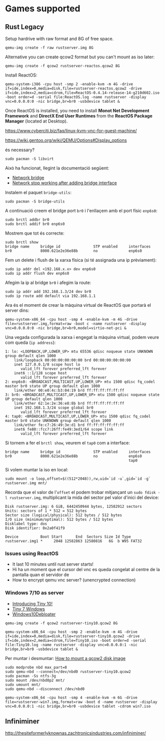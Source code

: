 # Games supported

## Rust Legacy

Setup hardrive with raw format and 8G of free space.

``` shell
qemu-img create -f raw rustserver.img 8G
```

Alternative you can create qcow2 format but you can't mount as iso later:

``` shell
qemu-img create -f qcow2 rustserver-reactos.qcow2 8G
```

Install ReactOS:

``` shell
qemu-system-i386 -cpu host -smp 2 -enable-kvm -m 4G -drive if=ide,index=0,media=disk,file=rustserver-reactos.qcow2 -drive if=ide,index=2,media=cdrom,file=ReactOS-0.4.14-release-14-g210d602.iso -boot order=d -serial file:ReactOS.log -name rustserver -display vnc=0.0.0.0:0 -nic bridge,br=br0 -usbdevice tablet &
```

Once ReactOS is installed, you need to install **Monot Net Development Framework** and **DirectX End User Runtimes** from the **ReactOS Package Manager** (located at Desktop).


https://www.cyberciti.biz/faq/linux-kvm-vnc-for-guest-machine/

https://wiki.gentoo.org/wiki/QEMU/Options#Display_options

és necessary?

``` shell
sudo pacman -S libvirt
```

Això ha funcionat, llegint la documentació següent:

* [Network bridge](https://wiki.archlinux.org/title/Network_bridge#No_networking_on_hosted_servers_after_bridge_configuration)
* [Network stop working after adding bridge interface](https://serverfault.com/questions/868189/network-stop-working-after-adding-bridge-interface)

Instalem el paquet `bridge-utils`:

``` shell
sudo pacman -S bridge-utils
```

A continuació creem el bridge port `br0` i l'enllaçem amb el port físic `enp6s0`:

``` shell
sudo brctl addbr br0
sudo brctl addif br0 enp6s0
```

Mostrem que tot és correcte:

``` shell
sudo brctl show
bridge name     bridge id               STP enabled     interfaces
br0             8000.621e2e36e88b       no              enp6s0
```

Fem un delete i flush de la xarxa física (si té assignada una ip prèviament):

``` shell
sudo ip addr del <192.168.x.x> dev enp6s0
sudo ip addr flush dev enp6s0
```

Afegim la ip al bridge `br0` i afegim la route:

``` shell
sudo ip addr add 192.168.1.3/24 dev br0
sudo ip route add default via 192.168.1.1
```

Ara és el moment de crear la màquina virtual de ReactOS que portarà el server dins:

``` shell
qemu-system-x86_64 -cpu host -smp 4 -enable-kvm -m 4G -drive file=rustserver.img,format=raw -boot c -name rustserver -display vnc=0.0.0.0:0 -nic bridge,br=br0,model=virtio-net-pci &
```

Una vegada configurada la xarxa i engegat la màquina virtual, podem veure com queda (`ip address`):

``` shell
1: lo: <LOOPBACK,UP,LOWER_UP> mtu 65536 qdisc noqueue state UNKNOWN group default qlen 1000
    link/loopback 00:00:00:00:00:00 brd 00:00:00:00:00:00
    inet 127.0.0.1/8 scope host lo
       valid_lft forever preferred_lft forever
    inet6 ::1/128 scope host
       valid_lft forever preferred_lft forever
2: enp6s0: <BROADCAST,MULTICAST,UP,LOWER_UP> mtu 1500 qdisc fq_codel master br0 state UP group default qlen 1000
    link/ether 00:e0:4c:b3:04:19 brd ff:ff:ff:ff:ff:ff
3: br0: <BROADCAST,MULTICAST,UP,LOWER_UP> mtu 1500 qdisc noqueue state UP group default qlen 1000
    link/ether 62:1e:2e:36:e8:8b brd ff:ff:ff:ff:ff:ff
    inet 192.168.1.3/24 scope global br0
       valid_lft forever preferred_lft forever
4: tap0: <BROADCAST,MULTICAST,UP,LOWER_UP> mtu 1500 qdisc fq_codel master br0 state UNKNOWN group default qlen 1000
    link/ether fe:c7:26:49:3e:d1 brd ff:ff:ff:ff:ff:ff
    inet6 fe80::fcc7:26ff:fe49:3ed1/64 scope link
       valid_lft forever preferred_lft forever
```

Si tornem a fer el `brctl show`, veurem el `tap0` com a interface:

``` shell
bridge name     bridge id               STP enabled     interfaces
br0             8000.621e2e36e88b       no              enp6s0
                                                        tap0
```

Si volem muntar la iso en local:

``` shell
sudo mount -o loop,offset=$((512*2048)),rw,uid=`id -u`,gid=`id -g` rustserver.img mnt/
```

Recorda que el valor de l'`offset` el podem trobar mitjançant un `sudo fdisk -l rustserver.img`, multiplicant la mida del sector pel valor d'inici del device:

``` shell
Disk rustserver.img: 6 GiB, 6442450944 bytes, 12582912 sectors
Units: sectors of 1 * 512 = 512 bytes
Sector size (logical/physical): 512 bytes / 512 bytes
I/O size (minimum/optimal): 512 bytes / 512 bytes
Disklabel type: dos
Disk identifier: 0x2a0f41f9

Device          Boot Start      End  Sectors Size Id Type
rustserver.img1 *     2048 12582863 12580816   6G  b W95 FAT32
```

### Issues using ReactOS

* It last 10 minutes until rust server starts!
* Hi ha un moment que el cursor del vnc es queda congelat al centre de la pantalla quan el servidor de
* How to encrypt qemu vnc server? (unencrypted connection)

### Windows 7/10 as server

* [Introducing Tiny 10!](https://www.reddit.com/r/windows/comments/ml538t/introducing_tiny_10/)
* [Tiny 7 Windows](https://archive.org/details/Tiny7)
* [Windows10Debloater](https://github.com/Sycnex/Windows10Debloater)

``` shell
qemu-img create -f qcow2 rustserver-tiny10.qcow2 8G
```

``` shell
qemu-system-x86_64 -cpu host -smp 2 -enable-kvm -m 4G -drive if=ide,index=0,media=disk,file=rustserver-tiny10.qcow2 -drive if=ide,index=2,media=cdrom,file=Tiny10.iso -boot order=d -serial file:Tiny10.log -name rustserver -display vnc=0.0.0.0:1 -nic bridge,br=br0 -usbdevice tablet &
```

Per muntar i desmuntar: [How to mount a qcow2 disk image](https://gist.github.com/shamil/62935d9b456a6f9877b5)

``` shell
sudo modprobe nbd max_part=8
sudo qemu-nbd --connect=/dev/nbd0 rustserver-tiny10.qcow2
sudo pacman -Ss ntfs-3g
sudo mount /dev/nbd0p2 mnt/
sudo umount mnt/
sudo qemu-nbd --disconnect /dev/nbd0
```

``` shell
qemu-system-x86_64 -cpu host -smp 4 -enable-kvm -m 6G -drive file=rustserver-win7.img,format=raw -boot d -name rustserver -display vnc=0.0.0.0:1 -nic bridge,br=br0 -usbdevice tablet -cdrom win7.iso
```

## Infiniminer

http://thesiteformerlyknownas.zachtronicsindustries.com/infiniminer/
